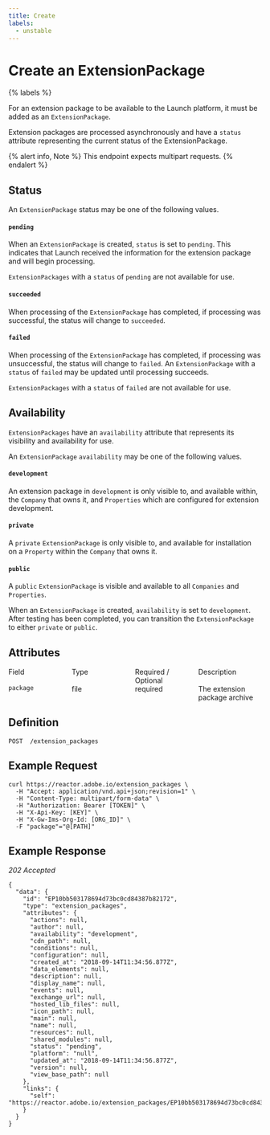 ```yaml
---
title: Create
labels:
  - unstable
---
```


# Create an ExtensionPackage

{% labels %}

For an extension package to be available to the Launch platform, it must be added as an `ExtensionPackage`.

Extension packages are processed asynchronously and have a `status` attribute representing the current status of the ExtensionPackage.

{% alert info, Note %}
This endpoint expects multipart requests.
{% endalert %}

## Status

An `ExtensionPackage` status may be one of the following values.

#### `pending`

When an `ExtensionPackage` is created, `status` is set to `pending`.  This indicates that Launch received the information for the extension package and will begin processing.

`ExtensionPackages` with a `status` of `pending` are not available for use.

#### `succeeded`

When processing of the `ExtensionPackage` has completed, if processing was successful, the status will change to `succeeded`.

#### `failed`

When processing of the `ExtensionPackage` has completed, if processing was unsuccessful, the status will change to `failed`. An `ExtensionPackage` with a `status` of `failed` may be updated until processing succeeds.

`ExtensionPackages` with a `status` of `failed` are not available for use.

## Availability

`ExtensionPackages` have an `availability` attribute that represents its visibility and availability for use.

An `ExtensionPackage` `availability` may be one of the following values.

#### `development`

An extension package in `development` is only visible to, and available within, the `Company` that owns it, and `Properties` which are configured for extension development.

#### `private`

A `private` `ExtensionPackage` is only visible to, and available for installation on a `Property` within the `Company` that owns it.

#### `public`

A `public` `ExtensionPackage` is visible and available to all `Companies` and `Properties`.

When an `ExtensionPackage` is created, `availability` is set to `development`. After testing has been completed, you can transition the `ExtensionPackage` to either `private` or `public`.

## Attributes

<div class="spectrum-Table" role="grid">
  <div class="spectrum-Table-head" style="display: flex" role="row">
    <div class="spectrum-Table-headCell" style="flex: 1" role="columnheader">
      Field
    </div>
    <div class="spectrum-Table-headCell" style="flex: 1" role="columnheader">
      Type
    </div>
    <div class="spectrum-Table-headCell" style="flex: 1" role="columnheader">
      Required / Optional
    </div>
    <div class="spectrum-Table-headCell" style="flex: 1" role="columnheader">
      Description
    </div>
  </div>
  
  <div class="spectrum-Table-body" role="rowgroup">
    <div class="spectrum-Table-row" style="display: flex" role="row">
      <div class="spectrum-Table-cell" style="flex: 1" role="gridcell">
        <code>package</code>
      </div>
      <div class="spectrum-Table-cell" style="flex: 1" role="gridcell">
        file
      </div>
      <div class="spectrum-Table-cell" style="flex: 1" role="gridcell">
        required
      </div>
      <div class="spectrum-Table-cell" style="flex: 1" role="gridcell">
        The extension package archive
      </div>
    </div>
  </div>
</div>

<section class="scenario">
  <h1 id="definition">Definition<a class="anchorjs-link " href="#definition" aria-label="Anchor link for: definition" data-anchorjs-icon="" style="font-family: anchorjs-icons; font-style: normal; font-variant-ligatures: normal; font-variant-caps: normal; font-weight: normal; line-height: 1; padding-left: 0.375em;"></a></h1>
<div class="highlight">
  <pre><code>POST  /extension_packages</code></pre>
</div>

  <h1 id="example-request">Example Request<a class="anchorjs-link " href="#example-request" aria-label="Anchor link for: example request" data-anchorjs-icon="" style="font-family: anchorjs-icons; font-style: normal; font-variant-ligatures: normal; font-variant-caps: normal; font-weight: normal; line-height: 1; padding-left: 0.375em;"></a></h1>
<div class="highlight">
  <pre><code>curl https://reactor.adobe.io/extension_packages <span class="se">\</span>
  -H <span class="s2">"Accept: application/vnd.api+json;revision=1"</span> <span class="se">\</span>
  -H <span class="s2">"Content-Type: multipart/form-data"</span> <span class="se">\</span>
  -H <span class="s2">"Authorization: Bearer [TOKEN]"</span> <span class="se">\</span>
  -H <span class="s2">"X-Api-Key: [KEY]"</span> <span class="se">\</span>
  -H <span class="s2">"X-Gw-Ims-Org-Id: [ORG_ID]"</span> <span class="se">\</span>
  -F <span class="s2">"package"="@[PATH]"</span> <span class="se"></span>
</code></pre>
</div>

  <h1 id="example-response">Example Response<a class="anchorjs-link " href="#example-response" aria-label="Anchor link for: example response" data-anchorjs-icon="" style="font-family: anchorjs-icons; font-style: normal; font-variant-ligatures: normal; font-variant-caps: normal; font-weight: normal; line-height: 1; padding-left: 0.375em;"></a></h1>
<div class="highlight">
  <em>202 Accepted</em>
  <pre><code><span class="p">{</span><span class="w">
  </span><span class="nt">"data"</span><span class="p">:</span><span class="w"> </span><span class="p">{</span><span class="w">
    </span><span class="nt">"id"</span><span class="p">:</span><span class="w"> </span><span class="s2">"EP10bb503178694d73bc0cd84387b82172"</span><span class="p">,</span><span class="w">
    </span><span class="nt">"type"</span><span class="p">:</span><span class="w"> </span><span class="s2">"extension_packages"</span><span class="p">,</span><span class="w">
    </span><span class="nt">"attributes"</span><span class="p">:</span><span class="w"> </span><span class="p">{</span><span class="w">
      </span><span class="nt">"actions"</span><span class="p">:</span><span class="w"> </span><span class="kc">null</span><span class="p">,</span><span class="w">
      </span><span class="nt">"author"</span><span class="p">:</span><span class="w"> </span><span class="kc">null</span><span class="p">,</span><span class="w">
      </span><span class="nt">"availability"</span><span class="p">:</span><span class="w"> </span><span class="s2">"development"</span><span class="p">,</span><span class="w">
      </span><span class="nt">"cdn_path"</span><span class="p">:</span><span class="w"> </span><span class="kc">null</span><span class="p">,</span><span class="w">
      </span><span class="nt">"conditions"</span><span class="p">:</span><span class="w"> </span><span class="kc">null</span><span class="p">,</span><span class="w">
      </span><span class="nt">"configuration"</span><span class="p">:</span><span class="w"> </span><span class="kc">null</span><span class="p">,</span><span class="w">
      </span><span class="nt">"created_at"</span><span class="p">:</span><span class="w"> </span><span class="s2">"2018-09-14T11:34:56.877Z"</span><span class="p">,</span><span class="w">
      </span><span class="nt">"data_elements"</span><span class="p">:</span><span class="w"> </span><span class="kc">null</span><span class="p">,</span><span class="w">
      </span><span class="nt">"description"</span><span class="p">:</span><span class="w"> </span><span class="kc">null</span><span class="p">,</span><span class="w">
      </span><span class="nt">"display_name"</span><span class="p">:</span><span class="w"> </span><span class="kc">null</span><span class="p">,</span><span class="w">
      </span><span class="nt">"events"</span><span class="p">:</span><span class="w"> </span><span class="kc">null</span><span class="p">,</span><span class="w">
      </span><span class="nt">"exchange_url"</span><span class="p">:</span><span class="w"> </span><span class="kc">null</span><span class="p">,</span><span class="w">
      </span><span class="nt">"hosted_lib_files"</span><span class="p">:</span><span class="w"> </span><span class="kc">null</span><span class="p">,</span><span class="w">
      </span><span class="nt">"icon_path"</span><span class="p">:</span><span class="w"> </span><span class="kc">null</span><span class="p">,</span><span class="w">
      </span><span class="nt">"main"</span><span class="p">:</span><span class="w"> </span><span class="kc">null</span><span class="p">,</span><span class="w">
      </span><span class="nt">"name"</span><span class="p">:</span><span class="w"> </span><span class="kc">null</span><span class="p">,</span><span class="w">
      </span><span class="nt">"resources"</span><span class="p">:</span><span class="w"> </span><span class="kc">null</span><span class="p">,</span><span class="w">
      </span><span class="nt">"shared_modules"</span><span class="p">:</span><span class="w"> </span><span class="kc">null</span><span class="p">,</span><span class="w">
      </span><span class="nt">"status"</span><span class="p">:</span><span class="w"> </span><span class="s2">"pending"</span><span class="p">,</span><span class="w">
      </span><span class="nt">"platform"</span><span class="p">:</span><span class="w"> </span><span class="s2">"null"</span><span class="p">,</span><span class="w">
      </span><span class="nt">"updated_at"</span><span class="p">:</span><span class="w"> </span><span class="s2">"2018-09-14T11:34:56.877Z"</span><span class="p">,</span><span class="w">
      </span><span class="nt">"version"</span><span class="p">:</span><span class="w"> </span><span class="kc">null</span><span class="p">,</span><span class="w">
      </span><span class="nt">"view_base_path"</span><span class="p">:</span><span class="w"> </span><span class="kc">null</span><span class="w">
    </span><span class="p">},</span><span class="w">
    </span><span class="nt">"links"</span><span class="p">:</span><span class="w"> </span><span class="p">{</span><span class="w">
      </span><span class="nt">"self"</span><span class="p">:</span><span class="w"> </span><span class="s2">"https://reactor.adobe.io/extension_packages/EP10bb503178694d73bc0cd84387b82172"</span><span class="w">
    </span><span class="p">}</span><span class="w">
  </span><span class="p">}</span><span class="w">
</span><span class="p">}</span></code></pre>
</div>

</section>
